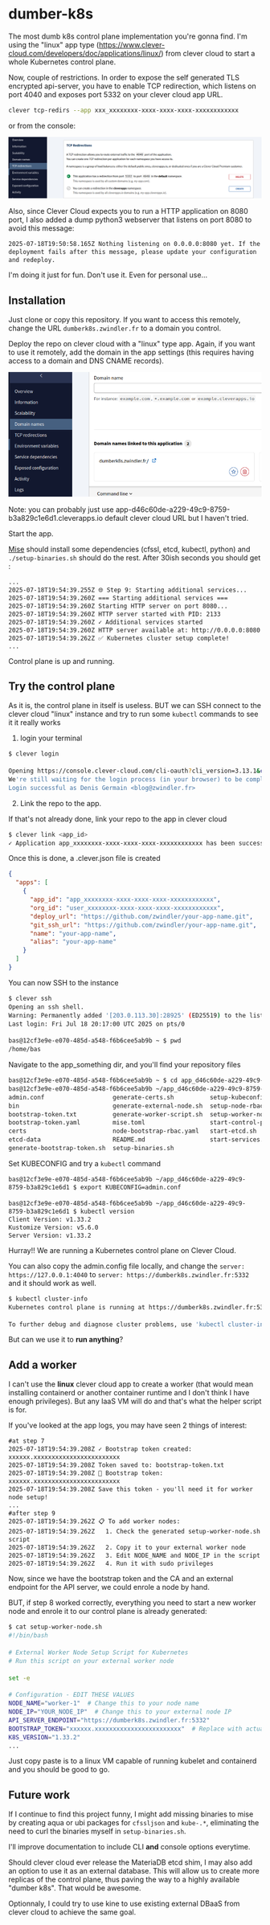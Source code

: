 # dumber-k8s

The most dumb k8s control plane implementation you're gonna find. I'm using the "linux" app type (https://www.clever-cloud.com/developers/doc/applications/linux/) from clever cloud to start a whole Kubernetes control plane.

Now, couple of restrictions. In order to expose the self generated TLS encrypted api-server, you have to enable TCP redirection, which listens on port 4040 and exposes port 5332 on your clever cloud app URL.

```bash
clever tcp-redirs --app xxx_xxxxxxxx-xxxx-xxxx-xxxx-xxxxxxxxxxxx
```

or from the console:

![](assets/tcp-redir.png)

Also, since Clever Cloud expects you to run a HTTP application on 8080 port, I also added a dump python3 webserver that listens on port 8080 to avoid this message:

```
2025-07-18T19:50:58.165Z Nothing listening on 0.0.0.0:8080 yet. If the deployment fails after this message, please update your configuration and redeploy.
```

I'm doing it just for fun. Don't use it. Even for personal use...

## Installation

Just clone or copy this repository. If you want to access this remotely, change the URL `dumberk8s.zwindler.fr` to a domain you control.

Deploy the repo on clever cloud with a "linux" type app. Again, if you want to use it remotely, add the domain in the app settings (this requires having access to a domain and DNS CNAME records).

![](assets/domain.png)

Note: you can probably just use app-d46c60de-a229-49c9-8759-b3a829c1e6d1.cleverapps.io default clever cloud URL but I haven't tried.

Start the app.

[Mise](https://mise.jdx.dev/registry.html) should install some dependencies (cfssl, etcd, kubectl, python) and `./setup-binaries.sh` should do the rest. After 30ish seconds you should get :

```
...
2025-07-18T19:54:39.255Z 🌐 Step 9: Starting additional services...
2025-07-18T19:54:39.260Z === Starting additional services ===
2025-07-18T19:54:39.260Z Starting HTTP server on port 8080...
2025-07-18T19:54:39.260Z HTTP server started with PID: 2133
2025-07-18T19:54:39.260Z ✓ Additional services started
2025-07-18T19:54:39.260Z HTTP server available at: http://0.0.0.0:8080
2025-07-18T19:54:39.262Z ✅ Kubernetes cluster setup complete!
...
```

Control plane is up and running.

## Try the control plane

As it is, the control plane in itself is useless. BUT we can SSH connect to the clever cloud "linux" instance and try to run some `kubectl` commands to see it it really works

1. login your terminal

```bash
$ clever login

Opening https://console.clever-cloud.com/cli-oauth?cli_version=3.13.1&cli_token=xxxxxxxxxx in your browser to log you in…
We're still waiting for the login process (in your browser) to be completed…
Login successful as Denis Germain <blog@zwindler.fr>
```

2. Link the repo to the app.

If that's not already done, link your repo to the app in clever cloud

```bash
$ clever link <app_id>
✓ Application app_xxxxxxxx-xxxx-xxxx-xxxx-xxxxxxxxxxxx has been successfully linked!
```

Once this is done, a .clever.json file is created

```json
{
  "apps": [
    {
      "app_id": "app_xxxxxxxx-xxxx-xxxx-xxxx-xxxxxxxxxxxx",
      "org_id": "user_xxxxxxxx-xxxx-xxxx-xxxx-xxxxxxxxxxxx",
      "deploy_url": "https://github.com/zwindler/your-app-name.git",
      "git_ssh_url": "https://github.com/zwindler/your-app-name.git",
      "name": "your-app-name",
      "alias": "your-app-name"
    }
  ]
}
```

You can now SSH to the instance

```bash
$ clever ssh
Opening an ssh shell.
Warning: Permanently added '[203.0.113.30]:28925' (ED25519) to the list of known hosts.
Last login: Fri Jul 18 20:17:00 UTC 2025 on pts/0

bas@12cf3e9e-e070-485d-a548-f6b6cee5ab9b ~ $ pwd
/home/bas
```

Navigate to the app_something dir, and you'll find your repository files

```bash
bas@12cf3e9e-e070-485d-a548-f6b6cee5ab9b ~ $ cd app_d46c60de-a229-49c9-8759-b3a829c1e6d1/
bas@12cf3e9e-e070-485d-a548-f6b6cee5ab9b ~/app_d46c60de-a229-49c9-8759-b3a829c1e6d1 $ ls
admin.conf                   generate-certs.sh          setup-kubeconfig.sh
bin                          generate-external-node.sh  setup-node-rbac.sh
bootstrap-token.txt          generate-worker-script.sh  setup-worker-node.sh
bootstrap-token.yaml         mise.toml                  start-control-plane.sh
certs                        node-bootstrap-rbac.yaml   start-etcd.sh
etcd-data                    README.md                  start-services.sh
generate-bootstrap-token.sh  setup-binaries.sh
```

Set KUBECONFIG and try a `kubectl` command

```
bas@12cf3e9e-e070-485d-a548-f6b6cee5ab9b ~/app_d46c60de-a229-49c9-8759-b3a829c1e6d1 $ export KUBECONFIG=admin.conf

bas@12cf3e9e-e070-485d-a548-f6b6cee5ab9b ~/app_d46c60de-a229-49c9-8759-b3a829c1e6d1 $ kubectl version
Client Version: v1.33.2
Kustomize Version: v5.6.0
Server Version: v1.33.2
```

Hurray!! We are running a Kubernetes control plane on Clever Cloud.

You can also copy the admin.config file locally, and change the `server: https://127.0.0.1:4040` to `server: https://dumberk8s.zwindler.fr:5332` and it should work as well.

```bash
$ kubectl cluster-info
Kubernetes control plane is running at https://dumberk8s.zwindler.fr:5332

To further debug and diagnose cluster problems, use 'kubectl cluster-info dump'.
```

But can we use it to **run anything**?

## Add a worker

I can't use the **linux** clever cloud app to create a worker (that would mean installing containerd or another container runtime and I don't think I have enough privileges). But any IaaS VM will do and that's what the helper script is for.

If you've looked at the app logs, you may have seen 2 things of interest:

```
#at step 7
2025-07-18T19:54:39.208Z ✓ Bootstrap token created: xxxxxx.xxxxxxxxxxxxxxxxxxxxxxxx
2025-07-18T19:54:39.208Z Token saved to: bootstrap-token.txt
2025-07-18T19:54:39.208Z 🔑 Bootstrap token: xxxxxx.xxxxxxxxxxxxxxxxxxxxxxxx
2025-07-18T19:54:39.208Z Save this token - you'll need it for worker node setup!
...
#after step 9
2025-07-18T19:54:39.262Z 📋 To add worker nodes:
2025-07-18T19:54:39.262Z   1. Check the generated setup-worker-node.sh script
2025-07-18T19:54:39.262Z   2. Copy it to your external worker node
2025-07-18T19:54:39.262Z   3. Edit NODE_NAME and NODE_IP in the script
2025-07-18T19:54:39.262Z   4. Run it with sudo privileges
```

Now, since we have the bootstrap token and the CA and an external endpoint for the API server, we could enrole a node by hand. 

BUT, if step 8 worked correctly, everything you need to start a new worker node and enrole it to our control plane is already generated:

```bash
$ cat setup-worker-node.sh 
#!/bin/bash

# External Worker Node Setup Script for Kubernetes
# Run this script on your external worker node

set -e

# Configuration - EDIT THESE VALUES
NODE_NAME="worker-1"  # Change this to your node name
NODE_IP="YOUR_NODE_IP"  # Change this to your external node IP
API_SERVER_ENDPOINT="https://dumberk8s.zwindler.fr:5332"
BOOTSTRAP_TOKEN="xxxxxx.xxxxxxxxxxxxxxxxxxxxxxxx"  # Replace with actual token
K8S_VERSION="1.33.2"
...
```

Just copy paste is to a linux VM capable of running kubelet and containerd and you should be good to go.

## Future work

If I continue to find this project funny, I might add missing binaries to mise by creating aqua or ubi packages for `cfssljson` and `kube-.*`, eliminating the need to curl the binaries myself in `setup-binaries.sh`.

I'll improve documentation to include CLI **and** console options everytime.

Should clever cloud ever release the MateriaDB etcd shim, I may also add an option to use it as an external database. This will allow us to create more replicas of the control plane, thus paving the way to a highly available "dumber k8s". That would be awesome.

Optionnaly, I could try to use kine to use existing external DBaaS from clever cloud to achieve the same goal.

